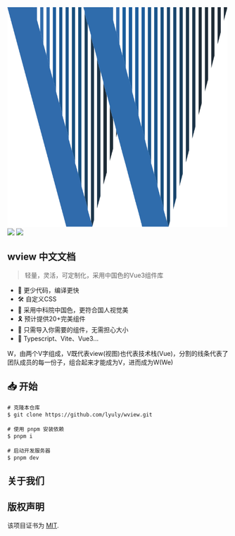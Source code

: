<a href="https://wview.icu/" align="center">
    <img src="./packages/document/docs/src/public/symbol.svg" style="width:500px;height:500px;align-center: center;">
</a>
<img src="https://img.shields.io/tokei/lines/github/lyuly/wview"> <img src="https://img.shields.io/github/last-commit/lyuly/wview">

<!-- [UI设计稿](https://www.figma.com/file/MvMAfpRW3qsOnMfztRMT38/%E4%BB%80%E4%B9%88%E9%98%9F-%E7%BB%84%E4%BB%B6%E5%BA%93UI%E8%AE%BE%E8%AE%A1?node-id=0%3A1&t=Z69BFUa6i0tmw4NE-1) -->

## wview 中文文档

>轻量，灵活，可定制化，采用中国色的Vue3组件库

* 🚀 更少代码，编译更快
* 🛠  自定义CSS
* 🎨  采用中科院中国色，更符合国人视觉美
* 🎗  预计提供20+完美组件
* 🎄  只需导入你需要的组件，无需担心大小
* 🎉 Typescript、Vite、Vue3...

W，由两个V字组成，V既代表view(视图)也代表技术栈(Vue)，分割的线条代表了团队成员的每一份子，组合起来才能成为V，进而成为W(We)

## 📥 开始

```shell
# 克隆本仓库
$ git clone https://github.com/lyuly/wview.git

# 使用 pnpm 安装依赖
$ pnpm i

# 启动开发服务器
$ pnpm dev
```

## 关于我们

## 版权声明

该项目证书为 [MIT](./LICENSE).
